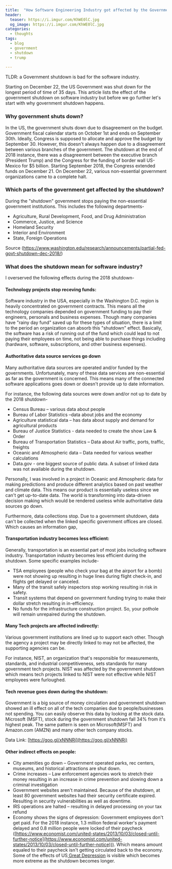 ```yaml
---
title:  "How Software Engineering Industry got affected by the Government Shutdown?"
header:
  teaser: https://i.imgur.com/KhWE0lC.jpg
  og_image: https://i.imgur.com/KhWE0lC.jpg
categories: 
  - thoughts
tags:
  - blog
  - government
  - shutdown
  - trump
  
---
```


TLDR: a Government shutdown is bad for the software industry.



Starting on December 22, the US Government was shut down for the longest period of time of 35 days. This article lists the effect of the government shutdown on software industry but before we go further let's start with why government shutdown happens.




### Why government shuts down?

In the US, the government shuts down due to disagreement on the budget. Government fiscal calendar starts on October 1st and ends on September 30th. Ideally, Congress is supposed to allocate and approve the budget by September 30. However, this doesn't always happen due to a disagreement between various branches of the government. The shutdown at the end of 2018 instance, there was a disagreement between the executive branch (President Trump) and the Congress for the funding of border wall US-Mexico for $5 billion. Starting September 2018, the Congress extended funds on December 21. On December 22, various non-essential government organizations came to a complete halt.




### Which parts of the government get affected by the shutdown?

During the "shutdown" government stops paying the non-essential government institutions. This includes the following departments-



*   Agriculture, Rural Development, Food, and Drug Administration
*   Commerce, Justice, and Science
*   Homeland Security
*   Interior and Environment
*   State, Foreign Operations

Source (https://www.washington.edu/research/announcements/partial-fed-govt-shutdown-dec-2018/)


### What does the shutdown mean for software industry?

I overserved the following effects during the 2018 shutdown-


#### Technology projects stop receving funds:

Software industry in the USA, especially in the Washington D.C. region is heavily concentrated on government contracts. This means all the technology companies depended on government funding to pay their engineers, personals and business expenses. Though many companies have "rainy day fund" saved up for these types of situation, there is a limit to the period an organization can absorb this "shutdown" effect. Basically, the software has a risk of running out of the fund which could lead to not paying their employees on time, not being able to purchase things including (hardware, software, subscriptions, and other business expenses).


#### Authoritative data source services go down

Many authoritative data sources are operated and/or funded by the governments. Unfortunately, many of these data services are non-essential as far as the government is concerned. This means many of the connected software applications goes down or doesn't provide up to date information.

For instance, the following data sources were down and/or not up to date by the 2018 shutdown-

*   Census Bureau – various data about people
*   Bureau of Labor Statistics –data about jobs and the economy
*   Agriculture statistical data – has data about supply and demand for agricultural products
*   Bureau of Justice Statistics  - data needed to create the show Law & Order
*   Bureau of Transportation Statistics – Data about Air traffic, ports, traffic, freights
*   Oceanic and Atmospheric data – Data needed for various weather calculations
*   Data.gov - one biggest source of public data. A subset of linked data was not available during the shutdown.

Personally, I was involved in a project in Oceanic and Atmospheric data for making predictions and produce different analytics based on past weather and climate data. This means our product is essentially useless since we can't get up-to-date data. The world is transforming into data-driven decision making which would be rendered useless while authoritative data sources go down.

Furthermore, data collections stop. Due to a government shutdown, data can't be collected when the linked specific government offices are closed. Which causes an information gap,

#### Transportation industry becomes less efficient:

Generally, transportation is an essential part of most jobs including software industry. Transportation industry becomes less efficient during the shutdown. Some specific examples include-



*   TSA employees (people who check your bag at the airport for a bomb) were not showing up resulting in huge lines during flight check-in, and flights get delayed or canceled.
*   Many of the transit safely inspectors stop working resulting in risk in safety.
*   Transit systems that depend on government funding trying to make their dollar stretch resulting in in-efficiency.
*   No funds for the infrastructure construction project. So, your pothole will remain unrepaired during the shutdown.

#### Many Tech projects are affected indirectly:

Various government institutions are lined up to support each other. Though the agency a project may be directly linked to may not be affected, the supporting agencies can be.

For instance, NIST, an organization that's responsible for measurements, standards, and industrial competitiveness, sets standards for many government tech projects. NIST was affected by the government shutdown which means tech projects linked to NIST were not effective while NIST employees were furloughed.

#### Tech revenue goes down during the shutdown:

Government is a big source of money circulation and government shutdown showed an ill effect on all of the tech companies due to people/businesses not spending. You can easily observe this data by looking at the stock data. Microsoft (MSFT), stock during the government shutdown fall 34% from it's highest peak. The same pattern is seen on Microsoft(MSFT) and Amazon.com (AMZN) and many other tech company stocks.

Data Link: [https://goo.gl/xNNNRi](https://goo.gl/xNNNRi)

#### Other indirect effects on people:

*   City amenities go down – Government operated parks, rec centers, museums, and historical attractions are shut down.
*   Crime increases – Law enforcement agencies work to stretch their money resulting in an increase in crime prevention and slowing down a criminal investigation
*   Government websites aren't maintained. Because of the shutdown, at least 80 government websites had their security certificate expired. Resulting in security vulnerabilities as well as downtime.
*   IRS operations are halted – resulting in delayed processing on your tax refund
*   Economy shows the signs of depression: Government employees don't get paid. For the 2018 instance, 1.3 million federal worker's payment delayed and 0.8 million people were locked of their paycheck ([https://www.economist.com/united-states/2013/10/03/closed-until-further-notice](https://www.economist.com/united-states/2013/10/03/closed-until-further-notice))). Which means amount equaled to their paycheck isn't getting circulated back to the economy. Some of the effects of US[ Great Depression]( https://en.wikipedia.org/wiki/Great_Depression) is visible which becomes more extreme as the shutdown becomes longer.


